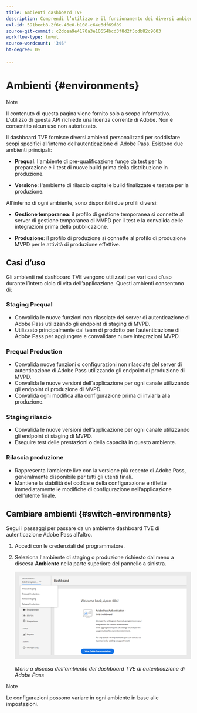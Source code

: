 ```yaml
---
title: Ambienti dashboard TVE
description: Comprendi l’utilizzo e il funzionamento dei diversi ambienti nel dashboard TVE.
exl-id: 591becb8-2f6c-46e0-b108-c64e6df69f89
source-git-commit: c2dcea9e4170a3e10654bcd3f8d2f5cdb82c9603
workflow-type: tm+mt
source-wordcount: '346'
ht-degree: 0%

---
```


# Ambienti {#environments}

>[!NOTE]
>
>Il contenuto di questa pagina viene fornito solo a scopo informativo. L’utilizzo di questa API richiede una licenza corrente di Adobe. Non è consentito alcun uso non autorizzato.

Il dashboard TVE fornisce diversi ambienti personalizzati per soddisfare scopi specifici all’interno dell’autenticazione di Adobe Pass. Esistono due ambienti principali:

* **Prequal**: l&#39;ambiente di pre-qualificazione funge da test per la preparazione e il test di nuove build prima della distribuzione in produzione.

* **Versione**: l&#39;ambiente di rilascio ospita le build finalizzate e testate per la produzione.

All’interno di ogni ambiente, sono disponibili due profili diversi:

* **Gestione temporanea**: il profilo di gestione temporanea si connette al server di gestione temporanea di MVPD per il test e la convalida delle integrazioni prima della pubblicazione.

* **Produzione**: il profilo di produzione si connette al profilo di produzione MVPD per le attività di produzione effettive.

## Casi d’uso

Gli ambienti nel dashboard TVE vengono utilizzati per vari casi d’uso durante l’intero ciclo di vita dell’applicazione. Questi ambienti consentono di:

### Staging Prequal

* Convalida le nuove funzioni non rilasciate del server di autenticazione di Adobe Pass utilizzando gli endpoint di staging di MVPD.
* Utilizzato principalmente dal team di prodotto per l’autenticazione di Adobe Pass per aggiungere e convalidare nuove integrazioni MVPD.

### Prequal Production

* Convalida nuove funzioni o configurazioni non rilasciate del server di autenticazione di Adobe Pass utilizzando gli endpoint di produzione di MVPD.
* Convalida le nuove versioni dell’applicazione per ogni canale utilizzando gli endpoint di produzione di MVPD.
* Convalida ogni modifica alla configurazione prima di inviarla alla produzione.

### Staging rilascio

* Convalida le nuove versioni dell’applicazione per ogni canale utilizzando gli endpoint di staging di MVPD.
* Eseguire test delle prestazioni o della capacità in questo ambiente.

### Rilascia produzione

* Rappresenta l’ambiente live con la versione più recente di Adobe Pass, generalmente disponibile per tutti gli utenti finali.
* Mantiene la stabilità del codice e della configurazione e riflette immediatamente le modifiche di configurazione nell’applicazione dell’utente finale.

## Cambiare ambienti {#switch-environments}

Segui i passaggi per passare da un ambiente dashboard TVE di autenticazione Adobe Pass all’altro.

1. Accedi con le credenziali del programmatore.
1. Seleziona l&#39;ambiente di staging o produzione richiesto dal menu a discesa **Ambiente** nella parte superiore del pannello a sinistra.

   ![Menu a discesa degli ambienti del dashboard TVE](assets/tve-dashboard-env.png)

   *Menu a discesa dell&#39;ambiente del dashboard TVE di autenticazione di Adobe Pass*

>[!NOTE]
>
> Le configurazioni possono variare in ogni ambiente in base alle impostazioni.
